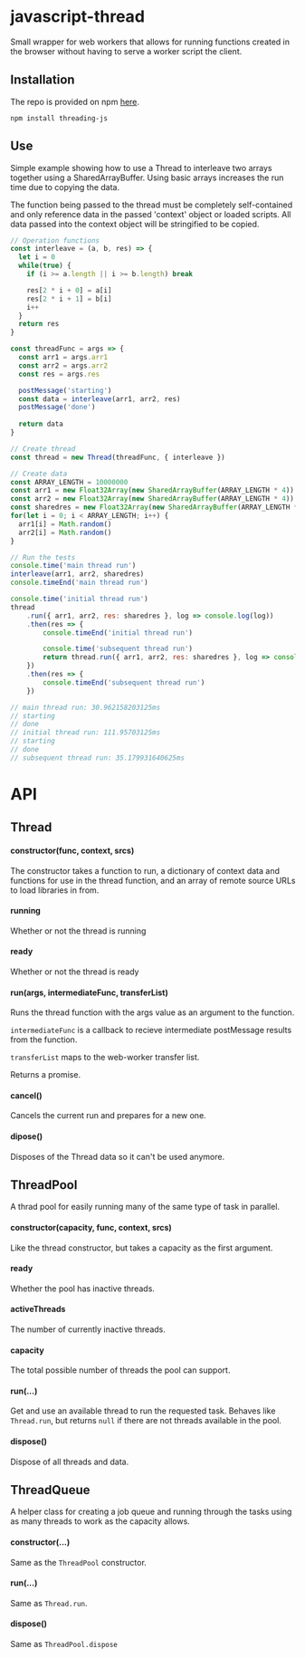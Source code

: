 # javascript-thread

Small wrapper for web workers that allows for running functions created in the browser without having to serve a worker script the client.

## Installation
The repo is provided on npm [here](https://www.npmjs.com/package/threading-js).

```
npm install threading-js
```

## Use
Simple example showing how to use a Thread to interleave two arrays together using a SharedArrayBuffer. Using basic arrays increases the run time due to copying the data.

The function being passed to the thread must be completely self-contained and only reference data in the passed 'context' object or loaded scripts. All data passed into the context object will be stringified to be copied.

```js
// Operation functions
const interleave = (a, b, res) => {
  let i = 0
  while(true) {
    if (i >= a.length || i >= b.length) break

    res[2 * i + 0] = a[i]
    res[2 * i + 1] = b[i]
    i++
  }
  return res
}

const threadFunc = args => {
  const arr1 = args.arr1
  const arr2 = args.arr2
  const res = args.res

  postMessage('starting')
  const data = interleave(arr1, arr2, res)
  postMessage('done')
  
  return data
}

// Create thread
const thread = new Thread(threadFunc, { interleave })

// Create data
const ARRAY_LENGTH = 10000000
const arr1 = new Float32Array(new SharedArrayBuffer(ARRAY_LENGTH * 4))
const arr2 = new Float32Array(new SharedArrayBuffer(ARRAY_LENGTH * 4))
const sharedres = new Float32Array(new SharedArrayBuffer(ARRAY_LENGTH * 4 * 2))
for(let i = 0; i < ARRAY_LENGTH; i++) {
  arr1[i] = Math.random()
  arr2[i] = Math.random()
}

// Run the tests
console.time('main thread run')
interleave(arr1, arr2, sharedres)
console.timeEnd('main thread run')

console.time('initial thread run')
thread
    .run({ arr1, arr2, res: sharedres }, log => console.log(log))
    .then(res => {
        console.timeEnd('initial thread run')

        console.time('subsequent thread run')
        return thread.run({ arr1, arr2, res: sharedres }, log => console.log(log))
    })
    .then(res => {
        console.timeEnd('subsequent thread run')
    })

// main thread run: 30.962158203125ms
// starting
// done
// initial thread run: 111.95703125ms
// starting
// done
// subsequent thread run: 35.179931640625ms
```
# API

## Thread

#### constructor(func, context, srcs)
The constructor takes a function to run, a dictionary of context data and functions for use in the thread function, and an array of remote source URLs to load libraries in from.

#### running
Whether or not the thread is running

#### ready
Whether or not the thread is ready

#### run(args, intermediateFunc, transferList)
Runs the thread function with the args value as an argument to the function.

`intermediateFunc` is a callback to recieve intermediate postMessage results from the function.

`transferList` maps to the web-worker transfer list.

Returns a promise.

#### cancel()
Cancels the current run and prepares for a new one.

#### dipose()
Disposes of the Thread data so it can't be used anymore.

## ThreadPool
A thrad pool for easily running many of the same type of task in parallel.

#### constructor(capacity, func, context, srcs)
Like the thread constructor, but takes a capacity as the first argument.

#### ready
Whether the pool has inactive threads.

#### activeThreads
The number of currently inactive threads.

#### capacity
The total possible number of threads the pool can support.

#### run(...)
Get and use an available thread to run the requested task. Behaves like `Thread.run`, but returns `null` if there are not threads available in the pool.

#### dispose()
Dispose of all threads and data.

## ThreadQueue
A helper class for creating a job queue and running through the tasks using as many threads to work as the capacity allows.

#### constructor(...)
Same as the `ThreadPool` constructor.

#### run(...)
Same as `Thread.run`.

#### dispose()
Same as `ThreadPool.dispose`
